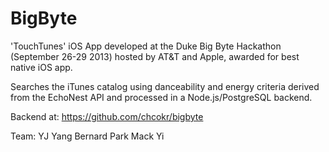 BigByte
=======

'TouchTunes' iOS App developed at the Duke Big Byte Hackathon (September 26-29 2013) hosted by AT&T and Apple, awarded for best native iOS app.

Searches the iTunes catalog using danceability and energy criteria derived from the EchoNest API and processed in a Node.js/PostgreSQL backend.

Backend at: https://github.com/chcokr/bigbyte

Team:
  YJ Yang
  Bernard Park
  Mack Yi
  
